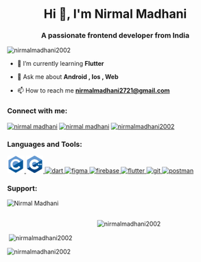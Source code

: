 <h1 align="center">Hi 👋, I'm Nirmal Madhani</h1>
<h3 align="center">A passionate frontend developer from India</h3>

<p align="left"> <img src="https://komarev.com/ghpvc/?username=nirmalmadhani2002&label=Profile%20views&color=0e75b6&style=flat" alt="nirmalmadhani2002" /> </p>

- 🌱 I’m currently learning **Flutter**

- 💬 Ask me about **Android , Ios , Web**

- 📫 How to reach me **nirmalmadhani2721@gmail.com**

<h3 align="left">Connect with me:</h3>
<p align="left">
<a href="https://twitter.com/nirmal madhani" target="blank"><img align="center" src="https://raw.githubusercontent.com/rahuldkjain/github-profile-readme-generator/master/src/images/icons/Social/twitter.svg" alt="nirmal madhani" height="30" width="40" /></a>
<a href="https://linkedin.com/in/nirmal madhani" target="blank"><img align="center" src="https://raw.githubusercontent.com/rahuldkjain/github-profile-readme-generator/master/src/images/icons/Social/linked-in-alt.svg" alt="nirmal madhani" height="30" width="40" /></a>
<a href="https://instagram.com/nirmalmadhani2002" target="blank"><img align="center" src="https://raw.githubusercontent.com/rahuldkjain/github-profile-readme-generator/master/src/images/icons/Social/instagram.svg" alt="nirmalmadhani2002" height="30" width="40" /></a>
</p>

<h3 align="left">Languages and Tools:</h3>
<p align="left"> <a href="https://www.cprogramming.com/" target="_blank" rel="noreferrer"> <img src="https://raw.githubusercontent.com/devicons/devicon/master/icons/c/c-original.svg" alt="c" width="40" height="40"/> </a> <a href="https://www.w3schools.com/cpp/" target="_blank" rel="noreferrer"> <img src="https://raw.githubusercontent.com/devicons/devicon/master/icons/cplusplus/cplusplus-original.svg" alt="cplusplus" width="40" height="40"/> </a> <a href="https://dart.dev" target="_blank" rel="noreferrer"> <img src="https://www.vectorlogo.zone/logos/dartlang/dartlang-icon.svg" alt="dart" width="40" height="40"/> </a> <a href="https://www.figma.com/" target="_blank" rel="noreferrer"> <img src="https://www.vectorlogo.zone/logos/figma/figma-icon.svg" alt="figma" width="40" height="40"/> </a> <a href="https://firebase.google.com/" target="_blank" rel="noreferrer"> <img src="https://www.vectorlogo.zone/logos/firebase/firebase-icon.svg" alt="firebase" width="40" height="40"/> </a> <a href="https://flutter.dev" target="_blank" rel="noreferrer"> <img src="https://www.vectorlogo.zone/logos/flutterio/flutterio-icon.svg" alt="flutter" width="40" height="40"/> </a> <a href="https://git-scm.com/" target="_blank" rel="noreferrer"> <img src="https://www.vectorlogo.zone/logos/git-scm/git-scm-icon.svg" alt="git" width="40" height="40"/> </a> <a href="https://postman.com" target="_blank" rel="noreferrer"> <img src="https://www.vectorlogo.zone/logos/getpostman/getpostman-icon.svg" alt="postman" width="40" height="40"/> </a> </p>

<h3 align="left">Support:</h3>
<p><a href="https://www.buymeacoffee.com/Nirmal Madhani"> <img align="left" src="https://cdn.buymeacoffee.com/buttons/v2/default-yellow.png" height="50" width="210" alt="Nirmal Madhani" /></a></p><br><br/>

<p><img align="centre" src="https://github-readme-stats.vercel.app/api/top-langs?username=nirmalmadhani2002&show_icons=true&locale=en&layout=compact" alt="nirmalmadhani2002" /></p>

<p>&nbsp;<img align="center" src="https://github-readme-stats.vercel.app/api?username=nirmalmadhani2002&show_icons=true&locale=en" alt="nirmalmadhani2002" /></p>

<p><img align="center" src="https://github-readme-streak-stats.herokuapp.com/?user=nirmalmadhani2002&" alt="nirmalmadhani2002" /></p>
